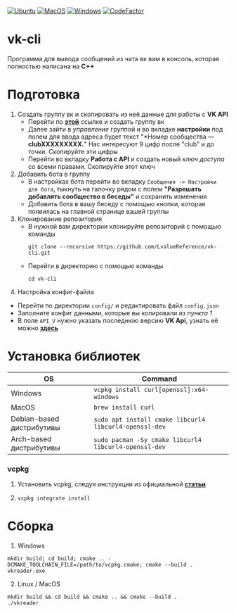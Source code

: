 [![Ubuntu](https://github.com/LvalueReference/vk-cli/actions/workflows/ubuntu.yml/badge.svg)](https://github.com/LvalueReference/vk-cli/actions/workflows/ubuntu.yml)
[![MacOS](https://github.com/LvalueReference/vk-cli/actions/workflows/macos.yml/badge.svg)](https://github.com/LvalueReference/vk-cli/actions/workflows/macos.yml)
[![Windows](https://github.com/LvalueReference/vk-cli/actions/workflows/windows.yml/badge.svg)](https://github.com/LvalueReference/vk-cli/actions/workflows/windows.yml)
[![CodeFactor](https://www.codefactor.io/repository/github/lvaluereference/vk-cli/badge)](https://www.codefactor.io/repository/github/lvaluereference/vk-cli)

# vk-cli
Программа для вывода сообщений из чата вк вам в консоль, которая полностью написана на **C++**
# Подготовка
1. Создать группу вк и скопировать из неё данные для работы с **VK API**
    - Перейти по [**этой**](https://vk.com/groups?w=groups_create) ссылке и создать группу вк
    - Далее зайти в *управление* группой и во вкладке **настройки** под полем для ввода адреса будет текст "*Номер сообщества — **clubXXXXXXXXX.**"
      Нас интересуют 9 цифр после "club" и до точки. Скопируйте эти цифры
    - Перейти во вкладку **Работа с API** и создать новый *ключ доступа* со всеми правами. Скопируйте этот ключ
2. Добавить бота в группу
   - В настройках бота перейти во вкладку `Сообщения -> Настройки для бота`, тыкнуть на галочку рядом с полем 
   **"Разрешать добавлять сообщество в беседы"** и сохранить изменения
   - Добавить бота в вашу беседу с помощью кнопки, которая появилась на главной странице вашей группы  
3. Клонирование репозитория
   - В нужной вам директории клонируйте репозиторий с помощью команды
     ```shell
     git clone --recursive https://github.com/LvalueReference/vk-cli.git
     ```
   - Перейти в директорию с помощью команды
     ```shell
     cd vk-cli
     ```
4. Настройка конфиг-файла
  - Перейти по директории `config/` и редактировать файл `config.json`
  - Заполните конфиг данными, которые вы копировали из *пункта 1*
  - В поле `API_V` нужно указать последнюю версию **VK Api**, узнать её можно [**здесь**](https://vk.com/dev/versions)

# Установка библиотек 
OS | Command
---|---
Windows | ```vcpkg install curl[openssl]:x64-windows``` |
MacOS | ```brew install curl``` |
Debian-based дистрибутивы | ```sudo apt install cmake libcurl4 libcurl4-openssl-dev ``` |
Arch-based дистрибутивы | ```sudo pacman -Sy cmake libcurl4 libcurl4-openssl-dev``` |

### vcpkg
1. Установить vcpkg, следуя инструкции из официальной [**статьи**](https://github.com/microsoft/vcpkg#quick-start-windows)
2. ```shell
   vcpkg integrate install
   ```
# Сборка
1. Windows
```shell
mkdir build; cd build; cmake .. -DCMAKE_TOOLCHAIN_FILE=/path/to/vcpkg.cmake; cmake --build .
vkreader.exe
```
2. Linux / MacOS
```shell
mkdir build && cd build && cmake .. && cmake --build .
./vkreader
```

